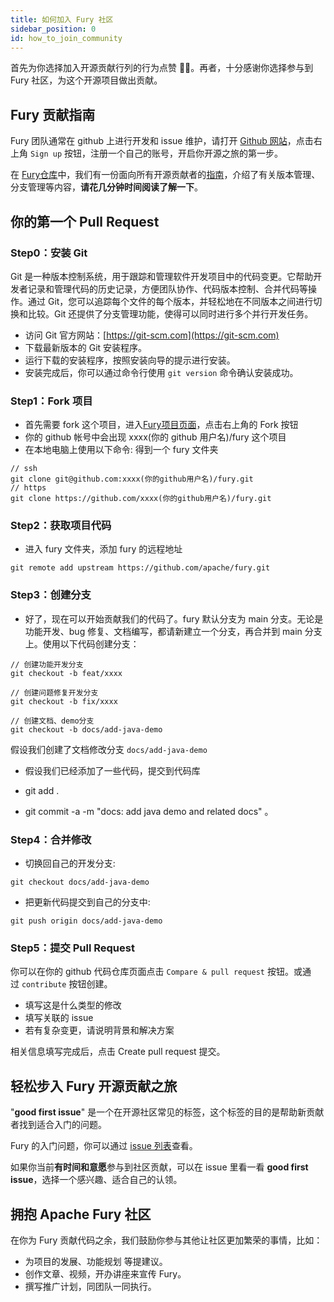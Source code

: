 ```yaml
---
title: 如何加入 Fury 社区
sidebar_position: 0
id: how_to_join_community
---
```


首先为你选择加入开源贡献行列的行为点赞 👍🏻。再者，十分感谢你选择参与到 Fury 社区，为这个开源项目做出贡献。

## Fury 贡献指南

Fury 团队通常在 github 上进行开发和 issue 维护，请打开 [Github 网站](https://github.com/)，点击右上角 `Sign up` 按钮，注册一个自己的账号，开启你开源之旅的第一步。

在 [Fury仓库](https://github.com/apache/fury)中，我们有一份面向所有开源贡献者的[指南](https://fury.apache.org/zh-CN/docs/docs/community/)，介绍了有关版本管理、分支管理等内容，**请花几分钟时间阅读了解一下**。

## 你的第一个 Pull Request

### Step0：安装 Git

Git 是一种版本控制系统，用于跟踪和管理软件开发项目中的代码变更。它帮助开发者记录和管理代码的历史记录，方便团队协作、代码版本控制、合并代码等操作。通过 Git，您可以追踪每个文件的每个版本，并轻松地在不同版本之间进行切换和比较。Git 还提供了分支管理功能，使得可以同时进行多个并行开发任务。

- 访问 Git 官方网站：[https://git-scm.com](https://git-scm.com)
- 下载最新版本的 Git 安装程序。
- 运行下载的安装程序，按照安装向导的提示进行安装。
- 安装完成后，你可以通过命令行使用 `git version` 命令确认安装成功。

### Step1：Fork 项目

- 首先需要 fork 这个项目，进入[Fury项目页面](https://github.com/apache/fury)，点击右上角的 Fork 按钮
- 你的 github 帐号中会出现 xxxx(你的 github 用户名)/fury 这个项目
- 在本地电脑上使用以下命令: 得到一个 fury 文件夹

```
// ssh
git clone git@github.com:xxxx(你的github用户名)/fury.git
// https
git clone https://github.com/xxxx(你的github用户名)/fury.git
```

### Step2：获取项目代码

- 进入 fury 文件夹，添加 fury 的远程地址

```
git remote add upstream https://github.com/apache/fury.git
```

### Step3：创建分支

- 好了，现在可以开始贡献我们的代码了。fury 默认分支为 main  分支。无论是功能开发、bug 修复、文档编写，都请新建立一个分支，再合并到 main 分支上。使用以下代码创建分支：

```shell
// 创建功能开发分支
git checkout -b feat/xxxx

// 创建问题修复开发分支
git checkout -b fix/xxxx

// 创建文档、demo分支
git checkout -b docs/add-java-demo
```

假设我们创建了文档修改分支 `docs/add-java-demo`

- 假设我们已经添加了一些代码，提交到代码库

- git add .

- git commit -a -m "docs: add java demo and related docs" 。

### Step4：合并修改

- 切换回自己的开发分支:

```
git checkout docs/add-java-demo
```

- 把更新代码提交到自己的分支中:

```
git push origin docs/add-java-demo
```

### Step5：提交 Pull Request

你可以在你的 github 代码仓库页面点击 `Compare & pull request` 按钮。或通过 `contribute` 按钮创建。

- 填写这是什么类型的修改
- 填写关联的 issue
- 若有复杂变更，请说明背景和解决方案

相关信息填写完成后，点击 Create pull request 提交。

## **轻松步入 Fury 开源贡献之旅**

"**good first issue**" 是一个在开源社区常见的标签，这个标签的目的是帮助新贡献者找到适合入门的问题。

Fury 的入门问题，你可以通过 [issue 列表](https://github.com/apache/fury/issues)查看。

如果你当前**有时间和意愿**参与到社区贡献，可以在 issue 里看一看 **good first issue**，选择一个感兴趣、适合自己的认领。

## 拥抱 Apache Fury 社区

在你为 Fury 贡献代码之余，我们鼓励你参与其他让社区更加繁荣的事情，比如：

- 为项目的发展、功能规划 等提建议。
- 创作文章、视频，开办讲座来宣传 Fury。
- 撰写推广计划，同团队一同执行。
